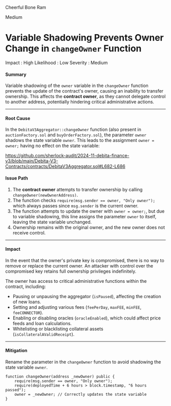 Cheerful Bone Ram

Medium

# Variable Shadowing Prevents Owner Change in `changeOwner` Function

Impact : High
Likelihood : Low
Severity : Medium


#### **Summary**

Variable shadowing of the `owner` variable in the `changeOwner` function prevents the update of the contract's owner, causing an inability to transfer ownership. This affects the **contract owner**, as they cannot delegate control to another address, potentially hindering critical administrative actions.

---

#### **Root Cause**

In the `DebitaV3Aggregator::changeOwner` function  (also present in `auctionFactory.sol` and `buyOrderFactory.sol`), the parameter `owner` shadows the state variable `owner`. This leads to the assignment `owner = owner;` having no effect on the state variable:

https://github.com/sherlock-audit/2024-11-debita-finance-v3/blob/main/Debita-V3-Contracts/contracts/DebitaV3Aggregator.sol#L682-L686


#### **Issue Path**

1. The **contract owner** attempts to transfer ownership by calling `changeOwner(newOwnerAddress)`.
2. The function checks `require(msg.sender == owner, "Only owner");` which always passes since `msg.sender` is the current owner.
3. The function attempts to update the owner with `owner = owner;`, but due to variable shadowing, this line assigns the parameter `owner` to itself, leaving the state variable unchanged.
4. Ownership remains with the original owner, and the new owner does not receive control.

---

#### **Impact**

In the event that the owner's private key is compromised, there is no way to remove or replace the current owner. An attacker with control over the compromised key retains full ownership privileges indefinitely.

The owner has access to critical administrative functions within the contract, including:

  - Pausing or unpausing the aggregator (`isPaused`), affecting the creation of new loans.
  - Setting and adjusting various fees (`feePerDay`, `maxFEE`, `minFEE`, `feeCONNECTOR`).
  - Enabling or disabling oracles (`oracleEnabled`), which could affect price feeds and loan calculations.
  - Whitelisting or blacklisting collateral assets (`isCollateralAValidReceipt`).


---


#### **Mitigation**

Rename the parameter in the `changeOwner` function to avoid shadowing the state variable `owner`. 

```solidity
function changeOwner(address _newOwner) public {
    require(msg.sender == owner, "Only owner");
    require(deployedTime + 6 hours > block.timestamp, "6 hours passed");
    owner = _newOwner; // Correctly updates the state variable
}
```


